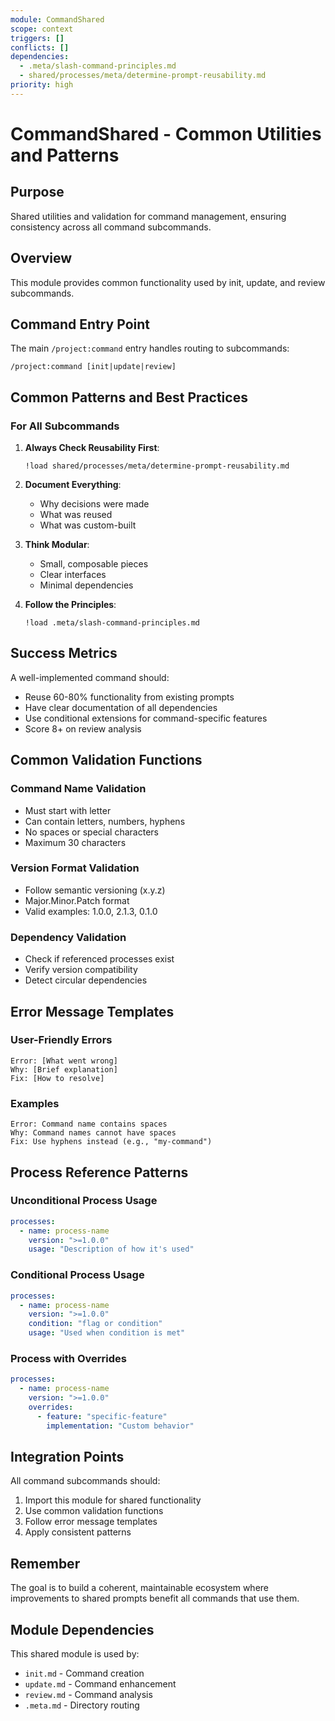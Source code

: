 ```yaml
---
module: CommandShared  
scope: context
triggers: []
conflicts: []
dependencies:
  - .meta/slash-command-principles.md
  - shared/processes/meta/determine-prompt-reusability.md
priority: high
---
```


# CommandShared - Common Utilities and Patterns

## Purpose
Shared utilities and validation for command management, ensuring consistency across all command subcommands.

## Overview
This module provides common functionality used by init, update, and review subcommands.

## Command Entry Point

The main `/project:command` entry handles routing to subcommands:

```
/project:command [init|update|review]
```

## Common Patterns and Best Practices

### For All Subcommands

1. **Always Check Reusability First**:
   ```
   !load shared/processes/meta/determine-prompt-reusability.md
   ```

2. **Document Everything**:
   - Why decisions were made
   - What was reused
   - What was custom-built

3. **Think Modular**:
   - Small, composable pieces
   - Clear interfaces
   - Minimal dependencies

4. **Follow the Principles**:
   ```
   !load .meta/slash-command-principles.md
   ```

## Success Metrics

A well-implemented command should:
- Reuse 60-80% functionality from existing prompts
- Have clear documentation of all dependencies
- Use conditional extensions for command-specific features
- Score 8+ on review analysis

## Common Validation Functions

### Command Name Validation
- Must start with letter
- Can contain letters, numbers, hyphens
- No spaces or special characters
- Maximum 30 characters

### Version Format Validation
- Follow semantic versioning (x.y.z)
- Major.Minor.Patch format
- Valid examples: 1.0.0, 2.1.3, 0.1.0

### Dependency Validation
- Check if referenced processes exist
- Verify version compatibility
- Detect circular dependencies

## Error Message Templates

### User-Friendly Errors
```
Error: [What went wrong]
Why: [Brief explanation]
Fix: [How to resolve]
```

### Examples
```
Error: Command name contains spaces
Why: Command names cannot have spaces
Fix: Use hyphens instead (e.g., "my-command")
```

## Process Reference Patterns

### Unconditional Process Usage
```yaml
processes:
  - name: process-name
    version: ">=1.0.0"
    usage: "Description of how it's used"
```

### Conditional Process Usage
```yaml
processes:
  - name: process-name
    version: ">=1.0.0"
    condition: "flag or condition"
    usage: "Used when condition is met"
```

### Process with Overrides
```yaml
processes:
  - name: process-name
    version: ">=1.0.0"
    overrides:
      - feature: "specific-feature"
        implementation: "Custom behavior"
```

## Integration Points

All command subcommands should:
1. Import this module for shared functionality
2. Use common validation functions
3. Follow error message templates
4. Apply consistent patterns

## Remember

The goal is to build a coherent, maintainable ecosystem where improvements to shared prompts benefit all commands that use them.

## Module Dependencies

This shared module is used by:
- `init.md` - Command creation
- `update.md` - Command enhancement
- `review.md` - Command analysis
- `.meta.md` - Directory routing